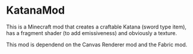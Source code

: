 # KatanaMod

This is a Minecraft mod that creates a craftable Katana (sword type item), has a fragment shader (to add emissiveness) and obviously a texture.

This mod is dependend on the Canvas Renderer mod and the Fabric mod.
